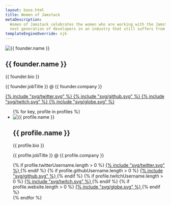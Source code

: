 ```yaml
---
layout: base.html
title: Women of Jamstack
metaDescription:
  Women of Jamstack celebrates the women who are working with the Jamstack and adjacent technologies — and inspires the
  next generation of developers in an industry that still suffers from devastating gender inequality.
templateEngineOverride: njk
---
```


<div class="profiles__item profiles__item--founder">
  <span class="profiles__itemImgWrapper">
    <img src="/images/founder.jpg" alt="{{ founder.name }}" />
  </span>
  <span class="profiles__itemTextWrapper">
    <h2 class="profiles__itemName">{{ founder.name }}</h2>
    <p class="profiles__itemBio">{{ founder.bio }}</p>
    <p class="profiles__itemJob">{{ founder.jobTitle }} @ {{ founder.company }}</p>
    <span class="profiles__itemSocials">
      <a href="https://twitter.com/{{ founder.twitterUsername }}"
        target="_blank"
        title="{{ founder.name }} on Twitter">
        {% include "svg/twitter.svg" %}
      </a>
      <a href="https://github.com/{{ founder.githubUsername }}"
      target="_blank"
      title="{{ founder.name }} on Github">
          {% include "svg/github.svg" %}
      </a>
      <a href="https://twitch.tv/{{ founder.twitchUsername }}"
        target="_blank"
        title="{{ founder.name }} on Twitch">
          {% include "svg/twitch.svg" %}
      </a>
      <a href="{{ founder.website }}"
        target="_blank" title="{{ founder.name }}'s Website">
          {% include "svg/globe.svg" %}
      </a>
    </span>
  </span>
</div>

<ul class="profiles">
 {% for key, profile in profiles %}
    <li class="profiles__item">
      <span class="profiles__itemImgWrapper">
        <img src="/images/{{ key }}.jpg" alt="{{ profile.name }}" />
      </span>
      <span class="profiles__itemTextWrapper">
        <h2 class="profiles__itemName">{{ profile.name }}</h2>
        <p class="profiles__itemBio">{{ profile.bio }}</p>
        <p class="profiles__itemJob">{{ profile.jobTitle }} @ {{ profile.company }}</p>
        <span class="profiles__itemSocials">
          {% if profile.twitterUsername.length > 0 %}
            <a href="https://twitter.com/{{ profile.twitterUsername }}" 
              target="_blank" 
              title="{{ profile.name }} on Twitter">
              {% include "svg/twitter.svg" %}
            </a>
          {% endif %}
          {% if profile.githubUsername.length > 0 %}
            <a href="https://github.com/{{ profile.githubUsername }}" 
            target="_blank"
            title="{{ profile.name }} on Github">
               {% include "svg/github.svg" %}
            </a>
          {% endif %}
          {% if profile.twitchUsername.length > 0 %}
            <a href="https://twitch.tv/{{ profile.twitchUsername }}" 
              target="_blank" 
              title="{{ profile.name }} on Twitch">
                {% include "svg/twitch.svg" %}
            </a>
          {% endif %}
          {% if profile.website.length > 0 %}
            <a href="{{ profile.website }}" 
              target="_blank" title="{{ profile.name }}'s Website">
               {% include "svg/globe.svg" %}
            </a>
          {% endif %}
        </span>
      </span>
    </li>
  {% endfor %}
</ul>
